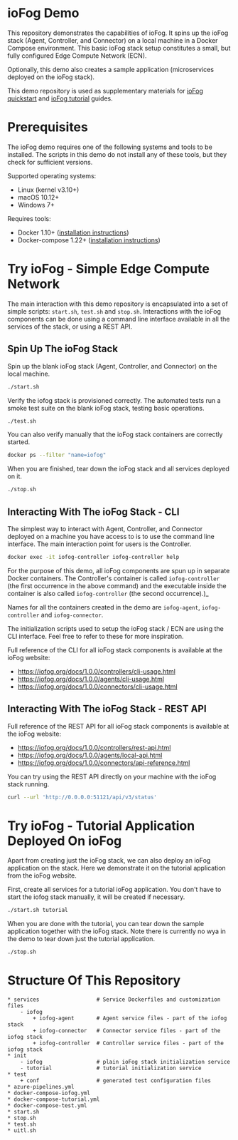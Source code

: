 # ioFog Demo

This repository demonstrates the capabilities of ioFog. It spins up the ioFog stack (Agent, Controller, and Connector) on a local machine in a Docker Compose environment. This basic ioFog stack setup constitutes a small, but fully configured Edge Compute Network (ECN).

Optionally, this demo also creates a sample application (microservices deployed on the ioFog stack).

This demo repository is used as supplementary materials for [ioFog quickstart](https://iofog.org/docs/1.0.0/getting-started/core-concepts.html) and [ioFog tutorial](https://iofog.org/docs/1.0.0/tutorial/introduction.html) guides. 


# Prerequisites

The ioFog demo requires one of the following systems and tools to be installed. The scripts in this demo do not install any of these tools, but they check for sufficient versions.

Supported operating systems:

* Linux (kernel v3.10+)
* macOS 10.12+
* Windows 7+

Requires tools:

* Docker 1.10+ ([installation instructions](https://docs.docker.com/install/))
* Docker-compose 1.22+ ([installation instructions](https://docs.docker.com/compose/install/))


# Try ioFog - Simple Edge Compute Network

The main interaction with this demo repository is encapsulated into a set of simple scripts: `start.sh`, `test.sh` and `stop.sh`. Interactions with the ioFog components can be done using a command line interface available in all the services of the stack, or using a REST API.

## Spin Up The ioFog Stack

Spin up the blank ioFog stack (Agent, Controller, and Connector) on the local machine.

```sh
./start.sh
```

Verify the iofog stack is provisioned correctly. The automated tests run a smoke test suite on the blank ioFog stack, testing basic operations.

```sh
./test.sh
```

You can also verify manually that the ioFog stack containers are correctly started.
```sh
docker ps --filter "name=iofog"
```

When you are finished, tear down the ioFog stack and all services deployed on it.

```sh
./stop.sh
```

## Interacting With The ioFog Stack - CLI

The simplest way to interact with Agent, Controller, and Connector deployed on a machine you have access to is to use the command line interface. The main interaction point for users is the Controller.

```sh
docker exec -it iofog-controller iofog-controller help
```
For the purpose of this demo, all ioFog components are spun up in separate Docker containers. The Controller's container is called `iofog-controller` (the first occurrence in the above command) and the executable inside the container is also called `iofog-controller` (the second occurrence).)_

Names for all the containers created in the demo are `iofog-agent`, `iofog-controller` and `iofog-connector`.

The initialization scripts used to setup the ioFog stack / ECN are using the CLI interface. Feel free to refer to these for more inspiration.

Full reference of the CLI for all ioFog stack components is available at the ioFog website:

* https://iofog.org/docs/1.0.0/controllers/cli-usage.html
* https://iofog.org/docs/1.0.0/agents/cli-usage.html
* https://iofog.org/docs/1.0.0/connectors/cli-usage.html

## Interacting With The ioFog Stack - REST API


Full reference of the REST API for all ioFog stack components is available at the ioFog website:

* https://iofog.org/docs/1.0.0/controllers/rest-api.html
* https://iofog.org/docs/1.0.0/agents/local-api.html
* https://iofog.org/docs/1.0.0/connectors/api-reference.html

You can try using the REST API directly on your machine with the ioFog stack running.
```sh
curl --url 'http://0.0.0.0:51121/api/v3/status' 
```


# Try ioFog - Tutorial Application Deployed On ioFog

Apart from creating just the ioFog stack, we can also deploy an ioFog application on the stack. Here we demonstrate it on the tutorial application from the ioFog website.

First, create all services for a tutorial ioFog application. You don't have to start the iofog stack manually, it will be created if necessary.

```sh
./start.sh tutorial
```

When you are done with the tutorial, you can tear down the sample application together with the ioFog stack. Note there is currently no wya in the demo to tear down just the tutorial application.
```sh
./stop.sh
```

# Structure Of This Repository
```text
* services                  # Service Dockerfiles and customization files
    - iofog
        + iofog-agent       # Agent service files - part of the iofog stack
        + iofog-connector   # Connector service files - part of the iofog stack
        + iofog-controller  # Controller service files - part of the iofog stack
* init
    - iofog                 # plain ioFog stack initialization service        
    - tutorial              # tutorial initialization service
* test
    + conf                  # generated test configuration files 
* azure-pipelines.yml
* docker-compose-iofog.yml
* docker-compose-tutorial.yml
* docker-compose-test.yml
* start.sh
* stop.sh
* test.sh
* uitl.sh
```

